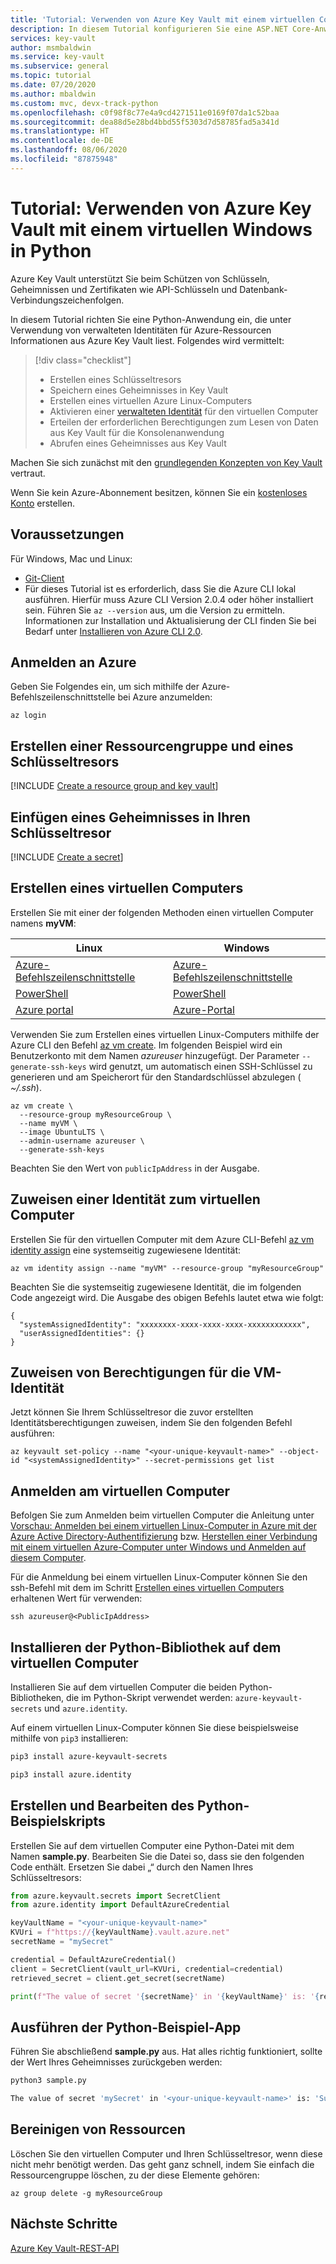 ```yaml
---
title: 'Tutorial: Verwenden von Azure Key Vault mit einem virtuellen Computer in Python | Microsoft-Dokumentation'
description: In diesem Tutorial konfigurieren Sie eine ASP.NET Core-Anwendung zum Lesen eines Geheimnisses aus Ihrem Schlüsseltresor.
services: key-vault
author: msmbaldwin
ms.service: key-vault
ms.subservice: general
ms.topic: tutorial
ms.date: 07/20/2020
ms.author: mbaldwin
ms.custom: mvc, devx-track-python
ms.openlocfilehash: c0f98f8c77e4a9cd4271511e0169f07da1c52baa
ms.sourcegitcommit: dea88d5e28bd4bbd55f5303d7d58785fad5a341d
ms.translationtype: HT
ms.contentlocale: de-DE
ms.lasthandoff: 08/06/2020
ms.locfileid: "87875948"
---
```

# <a name="tutorial-use-azure-key-vault-with-a-virtual-machine-in-python"></a>Tutorial: Verwenden von Azure Key Vault mit einem virtuellen Windows in Python

Azure Key Vault unterstützt Sie beim Schützen von Schlüsseln, Geheimnissen und Zertifikaten wie API-Schlüsseln und Datenbank-Verbindungszeichenfolgen.

In diesem Tutorial richten Sie eine Python-Anwendung ein, die unter Verwendung von verwalteten Identitäten für Azure-Ressourcen Informationen aus Azure Key Vault liest. Folgendes wird vermittelt:

> [!div class="checklist"]
> * Erstellen eines Schlüsseltresors
> * Speichern eines Geheimnisses in Key Vault
> * Erstellen eines virtuellen Azure Linux-Computers
> * Aktivieren einer [verwalteten Identität](../../active-directory/managed-identities-azure-resources/overview.md) für den virtuellen Computer
> * Erteilen der erforderlichen Berechtigungen zum Lesen von Daten aus Key Vault für die Konsolenanwendung
> * Abrufen eines Geheimnisses aus Key Vault

Machen Sie sich zunächst mit den [grundlegenden Konzepten von Key Vault](basic-concepts.md) vertraut. 

Wenn Sie kein Azure-Abonnement besitzen, können Sie ein [kostenloses Konto](https://azure.microsoft.com/free/?WT.mc_id=A261C142F) erstellen.

## <a name="prerequisites"></a>Voraussetzungen

Für Windows, Mac und Linux:
  * [Git-Client](https://git-scm.com/downloads)
  * Für dieses Tutorial ist es erforderlich, dass Sie die Azure CLI lokal ausführen. Hierfür muss Azure CLI Version 2.0.4 oder höher installiert sein. Führen Sie `az --version` aus, um die Version zu ermitteln. Informationen zur Installation und Aktualisierung der CLI finden Sie bei Bedarf unter [Installieren von Azure CLI 2.0](/cli/azure/install-azure-cli).

## <a name="log-in-to-azure"></a>Anmelden an Azure

Geben Sie Folgendes ein, um sich mithilfe der Azure-Befehlszeilenschnittstelle bei Azure anzumelden:

```azurecli
az login
```

## <a name="create-a-resource-group-and-key-vault"></a>Erstellen einer Ressourcengruppe und eines Schlüsseltresors

[!INCLUDE [Create a resource group and key vault](../../../includes/key-vault-rg-kv-creation.md)]

## <a name="populate-your-key-vault-with-a-secret"></a>Einfügen eines Geheimnisses in Ihren Schlüsseltresor

[!INCLUDE [Create a secret](../../../includes/key-vault-create-secret.md)]

## <a name="create-a-virtual-machine"></a>Erstellen eines virtuellen Computers

Erstellen Sie mit einer der folgenden Methoden einen virtuellen Computer namens **myVM**:

| Linux | Windows |
|--|--|
| [Azure-Befehlszeilenschnittstelle](../../virtual-machines/linux/quick-create-cli.md) | [Azure-Befehlszeilenschnittstelle](../../virtual-machines/windows/quick-create-cli.md) |
| [PowerShell](../../virtual-machines/linux/quick-create-powershell.md) | [PowerShell](../../virtual-machines/windows/quick-create-powershell.md) |
| [Azure portal](../../virtual-machines/linux/quick-create-portal.md) | [Azure-Portal](../../virtual-machines/windows/quick-create-portal.md) |

Verwenden Sie zum Erstellen eines virtuellen Linux-Computers mithilfe der Azure CLI den Befehl [az vm create](/cli/azure/vm).  Im folgenden Beispiel wird ein Benutzerkonto mit dem Namen *azureuser* hinzugefügt. Der Parameter `--generate-ssh-keys` wird genutzt, um automatisch einen SSH-Schlüssel zu generieren und am Speicherort für den Standardschlüssel abzulegen ( *~/.ssh*). 

```azurecli-interactive
az vm create \
  --resource-group myResourceGroup \
  --name myVM \
  --image UbuntuLTS \
  --admin-username azureuser \
  --generate-ssh-keys
```

Beachten Sie den Wert von `publicIpAddress` in der Ausgabe.

## <a name="assign-an-identity-to-the-vm"></a>Zuweisen einer Identität zum virtuellen Computer

Erstellen Sie für den virtuellen Computer mit dem Azure CLI-Befehl [az vm identity assign](/cli/azure/vm/identity?view=azure-cli-latest#az-vm-identity-assign) eine systemseitig zugewiesene Identität:

```azurecli
az vm identity assign --name "myVM" --resource-group "myResourceGroup"
```

Beachten Sie die systemseitig zugewiesene Identität, die im folgenden Code angezeigt wird. Die Ausgabe des obigen Befehls lautet etwa wie folgt: 

```output
{
  "systemAssignedIdentity": "xxxxxxxx-xxxx-xxxx-xxxx-xxxxxxxxxxxx",
  "userAssignedIdentities": {}
}
```

## <a name="assign-permissions-to-the-vm-identity"></a>Zuweisen von Berechtigungen für die VM-Identität

Jetzt können Sie Ihrem Schlüsseltresor die zuvor erstellten Identitätsberechtigungen zuweisen, indem Sie den folgenden Befehl ausführen:

```azurecli
az keyvault set-policy --name "<your-unique-keyvault-name>" --object-id "<systemAssignedIdentity>" --secret-permissions get list
```

## <a name="log-in-to-the-vm"></a>Anmelden am virtuellen Computer

Befolgen Sie zum Anmelden beim virtuellen Computer die Anleitung unter [Vorschau: Anmelden bei einem virtuellen Linux-Computer in Azure mit der Azure Active Directory-Authentifizierung](../../virtual-machines/linux/login-using-aad.md) bzw. [Herstellen einer Verbindung mit einem virtuellen Azure-Computer unter Windows und Anmelden auf diesem Computer](../../virtual-machines/windows/connect-logon.md).


Für die Anmeldung bei einem virtuellen Linux-Computer können Sie den ssh-Befehl mit dem im Schritt [Erstellen eines virtuellen Computers](#create-a-virtual-machine) erhaltenen Wert für <publicIpAddress> verwenden:

```terminal
ssh azureuser@<PublicIpAddress>
```

## <a name="install-python-libraries-on-the-vm"></a>Installieren der Python-Bibliothek auf dem virtuellen Computer

Installieren Sie auf dem virtuellen Computer die beiden Python-Bibliotheken, die im Python-Skript verwendet werden: `azure-keyvault-secrets` und `azure.identity`.  

Auf einem virtuellen Linux-Computer können Sie diese beispielsweise mithilfe von `pip3` installieren:

```bash
pip3 install azure-keyvault-secrets

pip3 install azure.identity
```

## <a name="create-and-edit-the-sample-python-script"></a>Erstellen und Bearbeiten des Python-Beispielskripts

Erstellen Sie auf dem virtuellen Computer eine Python-Datei mit dem Namen **sample.py**. Bearbeiten Sie die Datei so, dass sie den folgenden Code enthält. Ersetzen Sie dabei „<your-unique-keyvault-name>“ durch den Namen Ihres Schlüsseltresors:

```python
from azure.keyvault.secrets import SecretClient
from azure.identity import DefaultAzureCredential

keyVaultName = "<your-unique-keyvault-name>"
KVUri = f"https://{keyVaultName}.vault.azure.net"
secretName = "mySecret"

credential = DefaultAzureCredential()
client = SecretClient(vault_url=KVUri, credential=credential)
retrieved_secret = client.get_secret(secretName)

print(f"The value of secret '{secretName}' in '{keyVaultName}' is: '{retrieved_secret.value}'")
```

## <a name="run-the-sample-python-app"></a>Ausführen der Python-Beispiel-App

Führen Sie abschließend **sample.py** aus. Hat alles richtig funktioniert, sollte der Wert Ihres Geheimnisses zurückgeben werden:

```bash
python3 sample.py

The value of secret 'mySecret' in '<your-unique-keyvault-name>' is: 'Success!'
```

## <a name="clean-up-resources"></a>Bereinigen von Ressourcen

Löschen Sie den virtuellen Computer und Ihren Schlüsseltresor, wenn diese nicht mehr benötigt werden.  Das geht ganz schnell, indem Sie einfach die Ressourcengruppe löschen, zu der diese Elemente gehören:

```azurecli
az group delete -g myResourceGroup
```

## <a name="next-steps"></a>Nächste Schritte

[Azure Key Vault-REST-API](https://docs.microsoft.com/rest/api/keyvault/)
